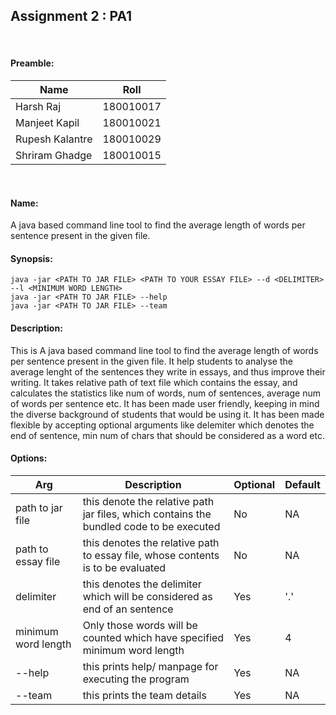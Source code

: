 ## Assignment 2 : PA1
<br>

#### Preamble:
|Name | Roll|
|-----|-----|
|Harsh Raj | 180010017 |
|Manjeet Kapil| 180010021 |
|Rupesh Kalantre | 180010029 |
|Shriram Ghadge | 180010015 |
<br>

#### Name: <br>
A java based command line tool to find the average length of words per sentence present in the given file.
<br>

#### Synopsis: <br>
` java -jar <PATH TO JAR FILE> <PATH TO YOUR ESSAY FILE> --d <DELIMITER> --l <MINIMUM WORD LENGTH> ` <br>
` java -jar <PATH TO JAR FILE> --help ` <br>
` java -jar <PATH TO JAR FILE> --team ` <br>


#### Description: <br>
This is A java based command line tool to find the average length of words per sentence present in the given file. It help students to analyse the average lenght of the sentences they write in essays, and thus improve their writing. It takes relative path of text file which contains the essay, and calculates the statistics like num of words, num of sentences, average num of words per sentence etc. It has been made user friendly, keeping in mind the diverse background of students that would be using it. It has been made flexible by accepting optional arguments like delemiter which denotes the end of sentence, min num of chars that should be considered as a word etc.

#### Options: <br>
| Arg | Description | Optional | Default |
|-----|-------------|----------|---------|
|path to jar file | this denote the relative path jar files, which contains the bundled code to be executed | No | NA |
|path to essay file | this denotes the relative path to essay file, whose contents is to be evaluated | No | NA |
|delimiter | this denotes the delimiter which will be considered as end of an sentence | Yes | '.' |
|minimum word length | Only those words will be counted which have specified minimum word length | Yes | 4 |
|--help | this prints help/ manpage for executing the program | Yes | NA |
|--team | this prints the team details | Yes | NA |


